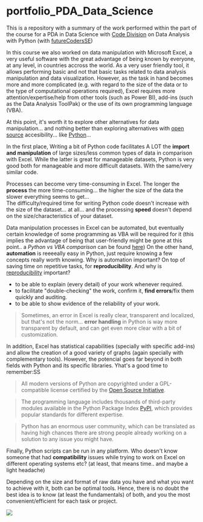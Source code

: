 # portfolio_PDA_Data_Science
This is a repository with a summary of the work performed within the part of the course for a PDA in Data Science with [Code Division](http://codedivision.co.uk/) on Data Analysis with Python (with [futureCodersSE](https://github.com/futureCodersSE))

In this course we also worked on data manipulation with Microsoft Excel, a very useful software with the great advantage of being known by everyone, at any level, in countries accross the world. As a very user friendly tool, it allows performing basic and not that basic tasks related to data analysis manipulation and data visualization. However, as the task in hand becomes more and more complicated (e.g. with regard to the size of the data or to the type of computational operations required), Excel requires more attention/expertise/help from other tools (such as Power BI), add-ins (such as the Data Analysis ToolPak) or the use of its own programming language (VBA).

At this point, it's worth it to explore other alternatives for data manipulation... and nothing better than exploring alternatives with [open source](https://opensource.org/docs/osd) accesibility... like [Python](https://opensource.com/resources/python)...

In the first place, Writing a bit of Python code facilitates A LOT the **import and manipulation** of large sizes/less common types of data in comparison with Excel. While the latter is great for manageable datasets, Python is very good both for manageable and more difficult datasets. With the same/very similar code.

Processes can become very time-consuming in Excel. The longer the **process** the more time-consuming... the higher the size of the data the slower everything seems to get...  
The difficulty/required time for writing Python code doesn't increase with the size of the dataset... at all... and the processing **speed** doesn't depend on the size/characteristics of your dataset.

Data manipulation processes in Excel can be automated, but eventually certain knowledge of some programming as VBA will be required for it (this implies the advantage of being that user-friendly might be gone at this point.. a *Python vs VBA comparison* can be found [here](https://software-solutions-online.com/vba-vs-python/))
On the other hand, **automation** is reeeeally easy in Python, just require knowing a few concepts really worth knowing.
Why is automation important? On top of saving time on repetitive tasks, for **reproducibility**.
And why is [reproducibility](https://ropensci.github.io/reproducibility-guide/sections/introduction/) important?
* to be able to explain (every detail) of your work whenever required.
* to facilitate "double-checking" the work, confirm it,  **find errors**/fix them quickly and auditing.
* to be able to show evidence of the reliability of your work.

> Sometimes, an error in Excel is really clear, transparent and localized, but that's not the norm... **error handling** in Python is way more transparent by default, and can get even more clear with a bit of customization.

In addition, Excel has statistical capabilities (specially with specific add-ins) and allow the creation of a good variety of graphs (again specially with complementary tools). However, the potencial goes far beyond in both fields with Python and its specific libraries. Yhat's a good time to remember:SS
> All modern versions of Python are copyrighted under a GPL-compatible license certified by the [Open Source Initiative](https://opensource.com/resources/python).

> The programming language includes thousands of third-party modules available in the Python Package Index [PyPI](https://pypi.org/), which provides popular standards for different expertise.

>  Python has an enormous user community, which can be translated as having high chances there are strong people already working on a solution to any issue you might have.

Finally, Python scripts can be run in any platform. Who doesn't know someone that had **compatibility** issues while trying to work on Excel on different operating systems etc? (at least, that means time.. and maybe a light headache)

Depending on the size and format of raw data you have and what you want to achieve with it, both can be optimal tools. Hence, there is no doubt the best idea is to know (at least the fundamentals) of both, and you the most convenient/efficient for each task or project.

![](https://publicdomainvectors.org/photos/1540445753.png)
